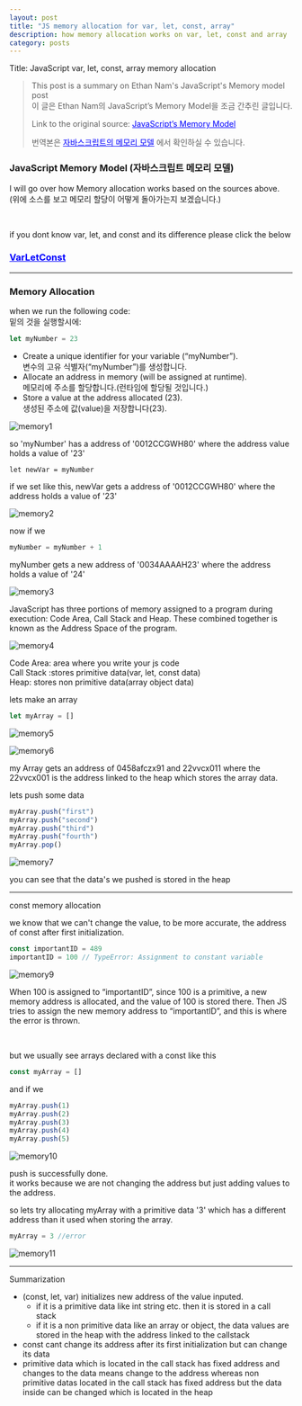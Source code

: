 ```yaml
---
layout: post
title: "JS memory allocation for var, let, const, array"
description: how memory allocation works on var, let, const and array
category: posts
---
```


Title: JavaScript var, let, const, array memory allocation


<blockquote>
    
  <p>This post is a summary on Ethan Nam's JavaScript's Memory model post<br/>이 글은 Ethan Nam의 JavaScript’s Memory Model을 조금 간추린 글입니다.</p>

  <p>Link to the original source: <a href="https://medium.com/@ethannam/javascripts-memory-model-7c972cd2c239" target="_blank" style="color:blue">JavaScript’s Memory Model</a> </p>

  <p>번역본은 <a href="https://junwoo45.github.io/2019-11-04-memory_model/"
   target="_blank" style="color:blue">자바스크립트의 메모리 모델</a> 에서 확인하실 수 있습니다.</p>

</blockquote>


### JavaScript Memory Model (자바스크립트 메모리 모델)
I will go over how Memory allocation works based on the sources above.<br/>
(위에 소스를 보고 메모리 할당이 어떻게 돌아가는지 보겠습니다.)

<br/>

if you dont know var, let, and const and its difference please click the below
<p><font color="blue"><a href="/2019/12/07/Var-Let-Const" alt="varletconst" style="color:blue"><h3>VarLetConst</h3></a></font></p>


-----------------
### Memory Allocation

when we run the following code:<br>
밑의 것을 실행할시에:

```javascript
let myNumber = 23
```

- Create a unique identifier for your variable (“myNumber”).<br>
  변수의 고유 식별자(“myNumber”)를 생성합니다.<Br>
- Allocate an address in memory (will be assigned at runtime).<br>
  메모리에 주소를 할당합니다.(런타임에 할당될 것입니다.)<br>
- Store a value at the address allocated (23).<br>
  생성된 주소에 값(value)을 저장합니다(23).<br>

<p><img src="/img/JavaScript-Memory-Allocation/1.jpeg" alt="memory1" /></p>

so 'myNumber' has a address of '0012CCGWH80' where the address value holds a value of '23'

```
let newVar = myNumber
```

if we set like this, newVar gets a address of '0012CCGWH80' where the address holds a value of '23'

<p><img src="/img/JavaScript-Memory-Allocation/2.jpeg" alt="memory2" /></p>

now if we 

``` javascript
myNumber = myNumber + 1
```

myNumber gets a new address of '0034AAAAH23' where the address holds a value of '24'

<p><img src="/img/JavaScript-Memory-Allocation/3.jpeg" alt="memory3" /></p>


JavaScript has three portions of memory assigned to a program during execution: Code Area, Call Stack and Heap. These combined together is known as the Address Space of the program.
<p><img src="/img/JavaScript-Memory-Allocation/4.png" alt="memory4" /></p>

Code Area: area where you write your js code<br>
Call Stack :stores primitive data(var, let, const data)<br>
Heap: stores non primitive data(array object data)

lets make an array
```javascript
let myArray = []
```

<p><img src="/img/JavaScript-Memory-Allocation/5.jpeg" alt="memory5" /></p>

<p><img src="/img/JavaScript-Memory-Allocation/6.jpeg" alt="memory6" /></p>

my Array gets an address of 0458afczx91 and 22vvcx011 where the 22vvcx001 is the address linked to the heap which stores the array data.

lets push some data
```javascript
myArray.push("first")
myArray.push("second")
myArray.push("third")
myArray.push("fourth")
myArray.pop()
```
<p><img src="/img/JavaScript-Memory-Allocation/7.jpeg" alt="memory7" /></p>

you can see that the data's we pushed is stored in the heap

---------

const memory allocation

we know that we can't change the value, to be more accurate, the address of const after first initialization.

```javascript
const importantID = 489
importantID = 100 // TypeError: Assignment to constant variable
```

<p><img src="/img/JavaScript-Memory-Allocation/9.jpeg" alt="memory9" /></p>

When 100 is assigned to “importantID”, since 100 is a primitive, a new memory address is allocated, and the value of 100 is stored there. Then JS tries to assign the new memory address to “importantID”, and this is where the error is thrown.

<br>

but we usually see arrays declared with a const like this

```javascript
const myArray = []
```

and if we 

``` javascript
myArray.push(1)
myArray.push(2)
myArray.push(3)
myArray.push(4)
myArray.push(5)
```

<p><img src="/img/JavaScript-Memory-Allocation/10.jpeg" alt="memory10" /></p>

push is successfully done. <br>
it works because we are not changing the address but just adding values to the address.<br>

so lets try allocating myArray with a primitive data '3' which has a different address than it used when storing the array.

```javascript 
myArray = 3 //error
```

<p><img src="/img/JavaScript-Memory-Allocation/11.jpeg" alt="memory11" /></p>


--------

Summarization
- (const, let, var) initializes new address of the value inputed.
  - if it is a primitive data like int string etc. then it is stored in a call stack
  - if it is a non primitive data like an array or object, the data values are stored in the heap with the address linked to the callstack
- const cant change its address after its first initialization but can change its data
- primitive data which is located in the call stack has fixed address and changes to the data means change to the address whereas non primitive datas located in the call stack has fixed address but the data inside can be changed which is located in the heap
